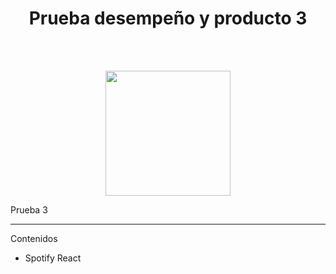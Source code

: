 <h1 align="center">Prueba desempeño y producto 3</h1>
<br>
<br>
<p align="center">
  <img src="https://static.wikia.nocookie.net/featteca/images/0/05/Bolt_Python.png/revision/latest?cb=20210616212109&path-prefix=es" height="200" width="200">
</p>

Prueba 3

***

Contenidos
- Spotify React
